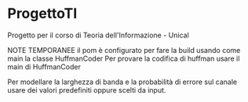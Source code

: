 # ProgettoTI


Progetto per il corso di Teoria dell'Informazione - Unical

NOTE TEMPORANEE
il pom è configurato per fare la build usando come main la classe HuffmanCoder
Per provare la codifica di huffman usare il main di HuffmanCoder

Per modellare la larghezza di banda e la probabilità di errore sul canale usare 
dei valori predefiniti oppure scelti da input.
